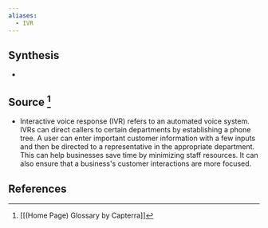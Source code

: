 ```yaml
---
aliases:
  - IVR
---
```

## Synthesis
- 
## Source [^1]
- Interactive voice response (IVR) refers to an automated voice system. IVRs can direct callers to certain departments by establishing a phone tree. A user can enter important customer information with a few inputs and then be directed to a representative in the appropriate department. This can help businesses save time by minimizing staff resources. It can also ensure that a business's customer interactions are more focused.
## References

[^1]: [[(Home Page) Glossary by Capterra]]